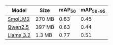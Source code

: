 




|  Model     | Size        |  mAP<sub>50     |  mAP<sub>50-95     |
|------------|-------------|-----------------|--------------------|
| [SmolLM2](https://ollama.com/library/smollm2:135m)    |270 MB       |0.63             | 0.45               |
| [Qwen2.5](https://ollama.com/library/qwen2.5:0.5b)    |397 MB       |0.63             | 0.44               |
| [Llama 3.2](https://ollama.com/library/llama3.2)      |1.3 MB       |0.77             | 0.51               |

